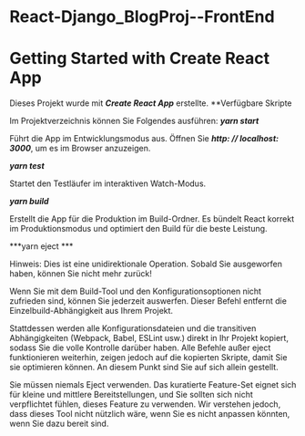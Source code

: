 # React-Django_BlogProj--FrontEnd

# Getting Started with Create React App

Dieses Projekt wurde mit ***Create React App*** erstellte.
**Verfügbare Skripte

Im Projektverzeichnis können Sie Folgendes ausführen:
***yarn start***


Führt die App im Entwicklungsmodus aus.
Öffnen Sie ***http: // localhost: 3000***, um es im Browser anzuzeigen.

***yarn test***

Startet den Testläufer im interaktiven Watch-Modus.

***yarn build***

Erstellt die App für die Produktion im Build-Ordner.
Es bündelt React korrekt im Produktionsmodus und optimiert den Build für die beste Leistung.


***yarn eject ***

Hinweis: Dies ist eine unidirektionale Operation. Sobald Sie ausgeworfen haben, können Sie nicht mehr zurück!

Wenn Sie mit dem Build-Tool und den Konfigurationsoptionen nicht zufrieden sind, können Sie jederzeit auswerfen. Dieser Befehl entfernt die Einzelbuild-Abhängigkeit aus Ihrem Projekt.

Stattdessen werden alle Konfigurationsdateien und die transitiven Abhängigkeiten (Webpack, Babel, ESLint usw.) direkt in Ihr Projekt kopiert, sodass Sie die volle Kontrolle darüber haben. Alle Befehle außer eject funktionieren weiterhin, zeigen jedoch auf die kopierten Skripte, damit Sie sie optimieren können. An diesem Punkt sind Sie auf sich allein gestellt.


Sie müssen niemals Eject verwenden. Das kuratierte Feature-Set eignet sich für kleine und mittlere Bereitstellungen, und Sie sollten sich nicht verpflichtet fühlen, dieses Feature zu verwenden. Wir verstehen jedoch, dass dieses Tool nicht nützlich wäre, wenn Sie es nicht anpassen könnten, wenn Sie dazu bereit sind.
